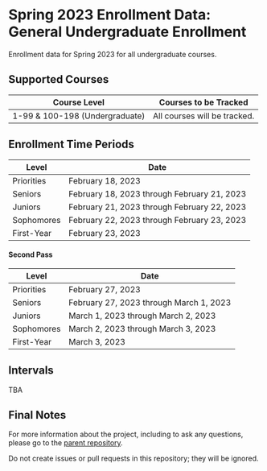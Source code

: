 # Spring 2023 Enrollment Data: General Undergraduate Enrollment
Enrollment data for Spring 2023 for all undergraduate courses.

## Supported Courses
| Course Level                   | Courses to be Tracked                               |
| ------------------------------ | --------------------------------------------------- |
| 1-99 & 100-198 (Undergraduate) | All courses will be tracked.                        |

## Enrollment Time Periods
| Level                       | Date                                                    |
| --------------------------- | --------------------------------------------------------|
| Priorities                  | February 18, 2023                                       |
| Seniors                     | February 18, 2023 through February 21, 2023             |
| Juniors                     | February 21, 2023 through February 22, 2023             |
| Sophomores                  | February 22, 2023 through February 23, 2023             |
| First-Year                  | February 23, 2023                                       |


#### Second Pass

| Level                       | Date                                                    |
| --------------------------- | --------------------------------------------------------|
| Priorities                  | February 27, 2023                                       |
| Seniors                     | February 27, 2023 through March 1, 2023                 |
| Juniors                     | March 1, 2023 through March 2, 2023                     |
| Sophomores                  | March 2, 2023 through March 3, 2023                     |
| First-Year                  | March 3, 2023                                           |

## Intervals
TBA


## Final Notes
For more information about the project, including to ask any questions, please go to the [parent repository](https://github.com/ewang2002/UCSDHistEnrollData). 

Do not create issues or pull requests in this repository; they will be ignored. 

